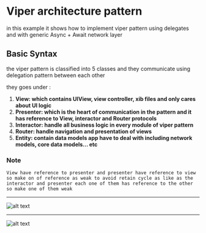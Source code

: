 # Viper architecture pattern

in this example it shows how to implement viper pattern using delegates and with generic Async + Await network layer 
## Basic Syntax

the viper pattern is classified into 5 classes and they communicate using delegation pattern between each other 

they goes under :

1. **View: which contains UIView, view controller, xib files and only cares about UI logic**
2. **Presenter: which is the heart of communication in the pattern and it has reference to View, interactor and Router protocols** 
3. **Interactor: handle all business logic in every module of viper pattern**
4. **Router: handle navigation and presentation of views**
5. **Entity: contain data models app have to deal with including network models, core data models... etc**
### Note

`View have reference to presenter and presenter have reference to view so make on of reference as weak to avoid retain cycle as like as the interactor and presenter each one of them has reference to the other so make one of them weak`

-------


![alt text](https://i.ibb.co/N6FMwSd/68747470733a2f2f63646e2d696d616765732d322e6d656469756d2e636f6d2f6d61782f3830302f312a30704e33424e5458.png)

---------

![alt text](https://i.ibb.co/BcHS05W/Screen-Recording-2022-06-21-at-11-31-35-PM.gif)

